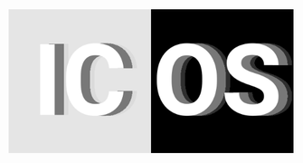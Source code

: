 <img src="https://raw.githubusercontent.com/IC-Coding/LOGOS/main/ICOS%20LOGO.svg?token=AMBWJKCMICJCWUJYCXVHFD27WBM64">
